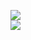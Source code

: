 [![](https://img.shields.io/badge/Made%20With-Github%20Spray-lightgrey.svg?style=for-the-badge&logo=github)](https://github.com/Annihil/github-spray#26645)  
[![](https://i.imgur.com/2DrTn0Z.gif)](https://github.com/Annihil/github-spray)